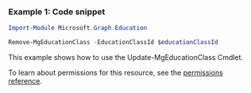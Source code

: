 ### Example 1: Code snippet

```powershellImport-Module Microsoft.Graph.Education

Remove-MgEducationClass -EducationClassId $educationClassId
```
This example shows how to use the Update-MgEducationClass Cmdlet.
To learn about permissions for this resource, see the [permissions reference](/graph/permissions-reference).

